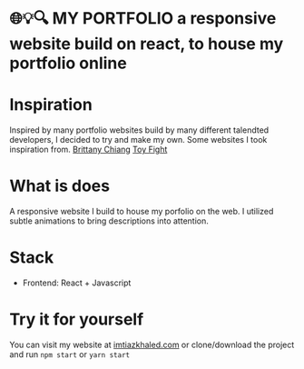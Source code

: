 # 🌐💡🔍 MY PORTFOLIO a responsive website build on react, to house my portfolio online

# Inspiration
Inspired by many portfolio websites build by many different talendted developers, I decided to try and make my own. Some websites I took inspiration from.
[Brittany Chiang](https://brittanychiang.com/)
[Toy Fight](https://toyfight.co/)


# What is does
A responsive website I build to house my porfolio on the web. I utilized subtle animations to bring descriptions into attention.

# Stack
- Frontend: React + Javascript

# Try it for yourself
You can visit my website at [imtiazkhaled.com](https://imtiazkhaled.github.io/imtiaz-portfolio/#/)
or clone/download the project and run ```npm start``` or ```yarn start```
